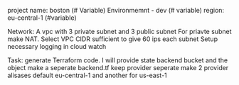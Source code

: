 project name: boston (# Variable)
Environmemnt - dev (# variable)
region: eu-central-1 (#variable)

Network:
   A vpc with 3 private subnet and 3 public subnet
   For priavte subnet make NAT.
   Select VPC CIDR sufficient to give 60 ips each subnet
   Setup necessary logging in cloud watch

Task: generate Terraform code.
I will provide state backend bucket and the object
make a seperate backend.tf
keep provider seperate
make 2 provider alisases default eu-central-1 and another for us-east-1

